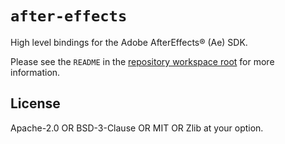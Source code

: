 # `after-effects`

High level bindings for the Adobe AfterEffects® (Ae) SDK.

Please see the `README` in the [repository workspace root](https://github.com/virtualritz/after-effects) for more information.

## License

Apache-2.0 OR BSD-3-Clause OR MIT OR Zlib at your option.
